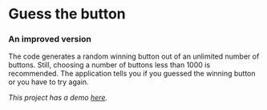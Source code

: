 # Guess the button

### An improved version

The code generates a random winning button out of an unlimited number of buttons. Still, choosing a number of buttons less than 1000 is recommended. The application tells you if you guessed the winning button or you have to try again.

*This project has a demo [here](https://vladmrn.github.io/guess-the-button-unlimited/).*

